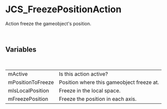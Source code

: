 <!--
   - $File: JCS_FreezePositionAction.html $
   - $Date: 2018-10-01 23:42:25 $
   - $Revision: $
   - $Creator: Jen-Chieh Shen $
   - $Notice: See LICENSE.txt for modification and distribution information
   -                   Copyright © 2018 by Shen, Jen-Chieh $
-->


<div id="content-header">
  <h1>JCS_FreezePositionAction</h1>
</div>

<p>
  Action freeze the gameobject's position.
</p>


<br/>
<h2>Variables</h2>
<br/>

<table>
  <tr>
    <td>mActive</td>
    <td>Is this action active?</td>
  </tr>
  <tr>
    <td>mPositionToFreeze</td>
    <td>Position where this gameobject freeze at.</td>
  </tr>
  <tr>
    <td>mIsLocalPosition</td>
    <td>Freeze in the local space.</td>
  </tr>
  <tr>
    <td>mFreezePosition</td>
    <td>Freeze the position in each axis.</td>
  </tr>
</table>
